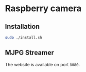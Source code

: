 Raspberry camera
================

Installation
------------

```bash
sudo ./install.sh
```

MJPG Streamer
-------------

The website is available on port `8080`.

